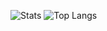 ![Stats](https://github-readme-stats.vercel.app/api?username=ooopus&show_icons=true&theme=radical)
![Top Langs](https://github-readme-stats.vercel.app/api/top-langs/?username=ooopus&layout=compact&theme=tokyonight)
